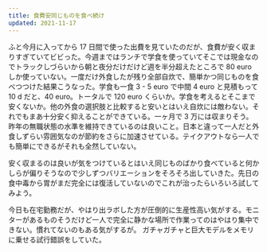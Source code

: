 ```yaml
---
title: 食費安同じものを食べ続け
updated: 2021-11-17
---
```


ふと今月に入ってから 17 日間で使った出費を見ていたのだが、食費が安く収まりすぎていてビビった。今週まではランチで学食を使っていてそこでは現金なのでトラックしづらいから朝と夜分だけだけど週を半分超えたところで 80 euro しか使っていない。一度だけ外食したが残り全部自炊で、簡単かつ同じものを食べつつけた結果こうなった。学食も一食 3 - 5 euro で中間 4 euro と見積もって 10 d だと、40 euro。トータルで 120 euro くらいか。学食を考えるとそこまで安くないか。他の外食の選択肢と比較すると安いとはいえ自炊には敵わない。それでもまあ十分安く抑えることができている。一ヶ月で 3 万には収まりそう。昨年の無職状態の水準を維持できているのは良いこと。日本と違って一人だと外食しずらい雰囲気なのが節約をさらに加速させている。テイクアウトなら一人でも簡単にできるがそれも全然していない。

安く収まるのは良いが気をつけているとはいえ同じものばかり食べていると何かしらが偏りそうなので少しずつバリエーションをそろそろ出していきた。先日の食中毒から胃がまだ完全には復活していないのでこれが治ったらいろいろ試してみよう。

今日も在宅勤務だが、やはり出ラボした方が圧倒的に生産性高い気がする。モニターがあるものそうだけど一人で完全に静かな場所で作業ってのはやはり集中できない。慣れてないのもある気がするが。
ガチャガチャと巨大モデルをメモリに乗せる試行錯誤をしていた。
